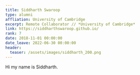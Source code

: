 ```yaml
---
title: Siddharth Swaroop
type: alumni 
affliation: University of Cambridge 
excerpt: Remote Collaborator // *University of Cambridge*
link: https://siddharthswaroop.github.io/
rank: 7
date: 2018-11-01 00:00:00
date_leave: 2022-06-30 00:00:00
header:
  teaser: /assets/images/siddharth_200.png
---
```


Hi my name is Siddharth.
